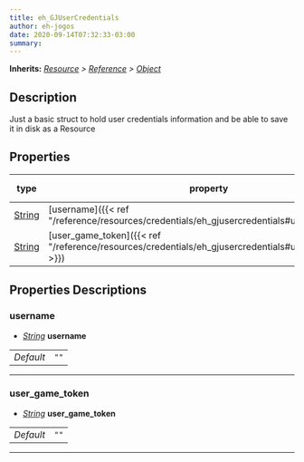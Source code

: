 ```yaml
---  
title: eh_GJUserCredentials  
author: eh-jogos  
date: 2020-09-14T07:32:33-03:00  
summary:   
---  
```

**Inherits:** _[Resource](https://docs.godotengine.org/en/stable/classes/class_resource.html) > [Reference](https://docs.godotengine.org/en/stable/classes/class_reference.html) > [Object](https://docs.godotengine.org/en/stable/classes/class_object.html)_  
## Description  
 Just a basic struct to hold user credentials information and be able to save it in disk 
 as a Resource
  
## Properties 
  
| type | property | default value |  
| ---- | -------- | ------------- |  
| [String](https://docs.godotengine.org/en/stable/classes/class_string.html) | [username]({{< ref "/reference/resources/credentials/eh_gjusercredentials#username" >}}) |  |  
| [String](https://docs.godotengine.org/en/stable/classes/class_string.html) | [user_game_token]({{< ref "/reference/resources/credentials/eh_gjusercredentials#user_game_token" >}}) |  |  
  
## Properties Descriptions  
  
### username 
- _[String](https://docs.godotengine.org/en/stable/classes/class_string.html)_ **username**  
  
| | |  
| - |:-:|  
| _Default_ | ` "" ` |  

  
---------
### user_game_token 
- _[String](https://docs.godotengine.org/en/stable/classes/class_string.html)_ **user_game_token**  
  
| | |  
| - |:-:|  
| _Default_ | ` "" ` |  

  
---------
